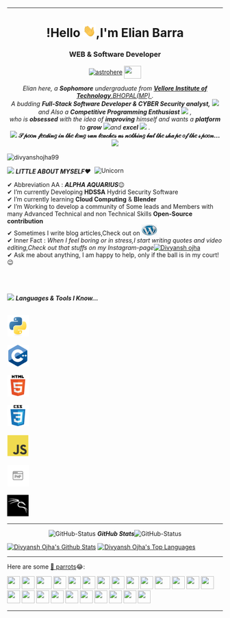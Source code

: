 
<hr>
<h1 align="center">!Hello <img src="https://raw.githubusercontent.com/ABSphreak/ABSphreak/master/gifs/Hi.gif"width="30px">,I'm Elian Barra</h1>
<h3 align="center">WEB & Software Developer </h3>
<p align="center">
<a href="www.linkedin.com/in/ElianBarra" target="blank"><img align="center" src="https://cdn.jsdelivr.net/npm/simple-icons@3.0.1/icons/linkedin.svg" alt="astrohere" height="30" width="40" /></a>
<a href = "mailto: Elianbarra@gmail.com"><img align="center" src="https://simpleicons.org/icons/gmail.svg" height="30" width="40" /></a>
</p>
</p>



<p align="center">
  <em>
    Elian here, a <b>Sophomore</b> undergraduate from <a href="https://vitbhopal.ac.in/"> <b>Vellore Institute of Technology</b>,BHOPAL(MP) </a>. <br>
    A budding <b>Full-Stack Software Developer & CYBER Security analyst,</b> <img src="https://github.com/TheDudeThatCode/TheDudeThatCode/blob/master/Assets/Developer.gif" width="30px"> and Also a <b>Competitive Programming Enthusiast</b>&nbsp;<img src="https://github.com/TheDudeThatCode/TheDudeThatCode/blob/master/Assets/Designer.gif" width="36px">&nbsp,<br>who is <b>obsessed</b>
    with the idea of <b>improving</b> himself and wants a <b>platform</b> to 
    <b>grow</b> <img src="https://github.com/TheDudeThatCode/TheDudeThatCode/blob/master/Assets/Rocket.gif" width="18px">and 
    <b>excel</b> <img src="https://github.com/TheDudeThatCode/TheDudeThatCode/blob/master/Assets/Medal.gif" width="20px">&nbsp.
  </em> 
  <br>
  <img src="https://media.giphy.com/media/VgCDAzcKvsR6OM0uWg/giphy.gif" width="50" /> <b>𝒮𝓅𝑜𝑜𝓃 𝒻𝑒𝑒𝒹𝒾𝓃𝑔 𝒾𝓃 𝓉𝒽𝑒 𝓁𝑜𝓃𝑔 𝓇𝓊𝓃 𝓉𝑒𝒶𝒸𝒽𝑒𝓈 𝓊𝓈 𝓃𝑜𝓉𝒽𝒾𝓃𝑔 𝒷𝓊𝓉 𝓉𝒽𝑒 𝓈𝒽𝒶𝓅𝑒 𝑜𝒻 𝓉𝒽𝑒 𝓈𝓅𝑜𝑜𝓃...</b> <img src="https://media.giphy.com/media/7j2hfyeVcDtf2/giphy.gif" width="50" />
</p>

<p align="left"> <img src="https://komarev.com/ghpvc/?username=divyanshojha99&label=Profile%20views&color=0e75b6&style=flat" alt="divyanshojha99" /> </p>
<img align="right" width=300px alt="Unicorn" src="https://media.giphy.com/media/3ohs4BSacFKI7A717y/giphy.gif" />

<img src="https://media.giphy.com/media/ObNTw8Uzwy6KQ/giphy.gif" width="30px">&nbsp;***LITTLE ABOUT MYSELF❤️***

✔ Abbreviation AA : ***ALPHA AQUARIUS***😉 <br>
✔ I’m currently Developing **HDSSA** Hydrid Security Software <br>
✔ I’m currently learning **Cloud Computing** & **Blender**<br>
✔ I’m Working to develop a community of Some leads and Members with many Advanced Technical and non Technical Skills **Open-Source contribution**<br>
✔ Sometimes I write blog articles,Check out on <a href="https://astrofire40299681.wordpress.com/" target="blank"><img align="" src="https://github.com/divyanshojha99/PICBOX/blob/main/wordpress.png?raw=true" alt="Divyansh ojha" height="25" width="36" /></a><br>
✔ Inner Fact : *When I feel boring or in stress,I start writing quotes and video editing,Check out that stuffs on my Instagram-page*<a href="https://www.instagram.com/beatz.felt/" target="blank"><img align="" src="https://camo.githubusercontent.com/c9dacf0f25a1489fdbc6c0d2b41cda58b77fa210a13a886d6f99e027adfbd358/68747470733a2f2f6564656e742e6769746875622e696f2f537570657254696e7949636f6e732f696d616765732f7376672f696e7374616772616d2e737667" alt="Divyansh ojha" height="25" width="36" /></a><br>
✔ Ask me about anything, I am happy to help, only if the ball is in my court!😉<br><br><br><br>
 

<img src="https://media.giphy.com/media/ObNTw8Uzwy6KQ/giphy.gif" width="30px">&nbsp;***Languages & Tools I Know...***
<p align="left">
  
  <code> <img height="50" src="https://raw.githubusercontent.com/devicons/devicon/master/icons/python/python-original.svg"> </code>
  <code> <img height="50" src="https://raw.githubusercontent.com/devicons/devicon/master/icons/cplusplus/cplusplus-original.svg"> </code>
  <code> <img height="50" src="https://raw.githubusercontent.com/devicons/devicon/master/icons/html5/html5-original-wordmark.svg"> </code>
  <code> <img height="50" src="https://raw.githubusercontent.com/devicons/devicon/master/icons/css3/css3-original-wordmark.svg"> </code>
  <code> <img height="50" src="https://raw.githubusercontent.com/devicons/devicon/master/icons/javascript/javascript-original.svg"> </code>
  <code> <img height="50" src="https://github.com/divyanshojha99/PICBOX/blob/main/php-web-programming-language-line-icon-php-web-programming-language-line-icon-linear-style-sign-mobile-concept-web-design-177562144.jpg?raw=true"> </code>
  <code> <img height="50" src="https://github.com/divyanshojha99/PICBOX/blob/main/kali.png?raw=true"> </code>
  
  <hr>
  <p align="center">
 <img src="https://media.giphy.com/media/8UHRm5oY4k4FDxq5QG/giphy.gif" width="30px" alt="GitHub-Status"/>&nbsp;<i><b>GitHub Stats</b></i><img src="https://media.giphy.com/media/8UHRm5oY4k4FDxq5QG/giphy.gif" width="30px" alt="GitHub-Status"/></p>

<a href="https://github.com/divyanshojha99"><img alt="Divyansh Ojha's Github Stats" src="https://github-readme-stats.vercel.app/api/?username=thesaravanakumar&show_icons=true&title_color=fff&icon_color=79ff97&text_color=9f9f9f&bg_color=151515&show_icons=true&count_private=true&hide_border=true" height="192px"/></a>
<a href="https://github.com/divyanshojha99"><img alt="Divyansh Ojha's Top Languages" src="https://github-readme-stats.vercel.app/api/top-langs/?username=thesaravanakumar&hide=ASP.NET,Jupyter Notebook&langs_count=8&layout=compact&theme=react&hide_border=true&bg_color=151515&title_color=fff&icon_color=79ff97" height="192px"/></a>

<hr>

Here are some [🦜 parrots](https://cultofthepartyparrot.com)😂:

<div>
    <img src="https://cultofthepartyparrot.com/parrots/hd/githubparrot.gif" width="30" height="30"/>
    <img src="https://cultofthepartyparrot.com/flags/hd/indiaparrot.gif" width="30" height="30"/>
    <img src="https://cultofthepartyparrot.com/parrots/asyncparrot.gif" width="36" height="30"/>
    <img src="https://cultofthepartyparrot.com/parrots/exceptionallyfastparrot.gif" width="30" height="30"/>
    <img src="https://cultofthepartyparrot.com/parrots/hd/60fpsparrot.gif" width="30" height="30"/>
    <img src="https://cultofthepartyparrot.com/parrots/hd/jumpingparrot.gif" width="30" height="30"/>
    <img src="https://cultofthepartyparrot.com/parrots/hd/opensourceparrot.gif" width="30" height="30"/>
    <img src="https://cultofthepartyparrot.com/parrots/hd/dealwithitnowparrot.gif" width="30" height="30"/>
    <img src="https://cultofthepartyparrot.com/parrots/hd/hypnoparrotlight.gif" width="30" height="30"/>
    <img src="https://cultofthepartyparrot.com/parrots/databaseparrot.gif" width="30" height="30"/>
    <img src="https://cultofthepartyparrot.com/parrots/fixparrot.gif" width="36" height="30"/>
    <img src="https://cultofthepartyparrot.com/parrots/hd/laptop_parrot.gif" width="30" height="30"/>
    <img src="https://cultofthepartyparrot.com/parrots/hd/spinningparrot.gif" width="30" height="30"/>
    <img src="https://cultofthepartyparrot.com/parrots/hd/levitationparrot.gif" width="30" height="30"/>
    <img src="https://cultofthepartyparrot.com/parrots/hd/meldparrot.gif" width="30" height="30"/>
    <img src="https://cultofthepartyparrot.com/parrots/slomoparrot.gif" width="30" height="30"/>
    <img src="https://cultofthepartyparrot.com/parrots/hd/moonwalkingparrot.gif" width="30" height="30"/>
    <img src="https://cultofthepartyparrot.com/parrots/hd/stableparrot.gif" width="30" height="30"/>
    <img src="https://cultofthepartyparrot.com/parrots/hd/scienceparrot.gif" width="30" height="30"/>
    <img src="https://cultofthepartyparrot.com/parrots/hd/pirateparrot.gif" width="30" height="30"/>
    <img src="https://cultofthepartyparrot.com/parrots/hd/footballparrot.gif" width="30" height="30"/>
    <img src="https://cultofthepartyparrot.com/parrots/hd/illuminatiparrot.gif" width="30" height="30"/>
    <img src="https://cultofthepartyparrot.com/parrots/hd/hypnoparrotdark.gif" width="30" height="30"/>
    <img src="https://cultofthepartyparrot.com/parrots/hd/mustacheparrot.gif" width="30" height="30"/>
</div>

<hr>
